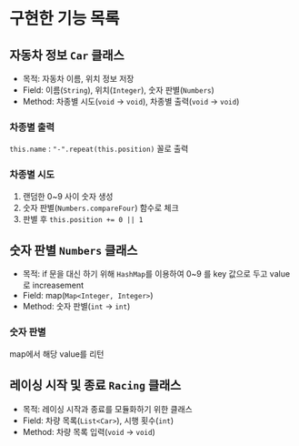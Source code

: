 # 구현한 기능 목록

## 자동차 정보 `Car` 클래스
- 목적: 자동차 이름, 위치 정보 저장
- Field: 이름(`String`), 위치(`Integer`), 숫자 판별(`Numbers`)
- Method: 차종별 시도(`void` &rarr; `void`), 차종별 출력(`void` &rarr; `void`)

### 차종별 출력
`this.name` : `"-".repeat(this.position)` 꼴로 출력

### 차종별 시도
1. 랜덤한 0~9 사이 숫자 생성
2. 숫자 판별(`Numbers.compareFour`) 함수로 체크
3. 판별 후 `this.position += 0 || 1`

## 숫자 판별 `Numbers` 클래스
- 목적: if 문을 대신 하기 위해 `HashMap`를 이용하여 0~9 를 key 값으로 두고 value로 increasement
- Field: map(`Map<Integer, Integer>`)
- Method: 숫자 판별(`int` &rarr; `int`)
### 숫자 판별
map에서 해당 value를 리턴

## 레이싱 시작 및 종료 `Racing` 클래스
- 목적: 레이싱 시작과 종료를 모듈화하기 위한 클래스
- Field: 차량 목록(`List<Car>`), 시행 횟수(`int`)
- Method: 차량 목록 입력(`void` &rarr; `void`)
